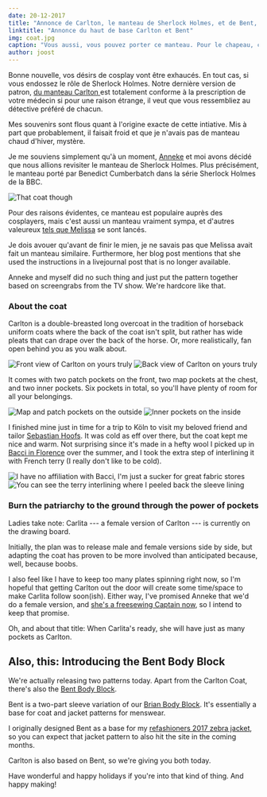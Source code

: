 ```yaml
---
date: 20-12-2017
title: "Annonce de Carlton, le manteau de Sherlock Holmes, et de Bent, haut de base"
linktitle: "Annonce du haut de base Carlton et Bent"
img: coat.jpg
caption: "Vous aussi, vous pouvez porter ce manteau. Pour le chapeau, c'est vous qui verrez. Du moins, pour l'instant."
author: joost
---
```


Bonne nouvelle, vos désirs de cosplay vont être exhaucés. En tout cas, si vous endossez le rôle de Sherlock Holmes. Notre dernière version de patron, [du manteau Carlton ](/patterns/carlton) est totalement conforme à la prescription de votre médecin si pour une raison étrange, il veut que vous ressembliez au détective préféré de chacun.

Mes souvenirs sont flous quant à l'origine exacte de cette intiative. Mis à part que probablement, il faisait froid et que je n'avais pas de manteau chaud d'hiver, mystère.

Je me souviens simplement qu'à un moment, [Anneke](http://www.annekecaramin.com/) et moi avons décidé que nous allions revisiter le manteau de Sherlock Holmes. Plus précisément, le manteau porté par Benedict Cumberbatch dans la série Sherlock Holmes de la BBC.

![That coat though](bc.jpg)

Pour des raisons évidentes, ce manteau est populaire auprès des cosplayers, mais c'est aussi un manteau vraiment sympa, et d'autres valeureux [tels que Melissa](http://blog.fehrtrade.com/gallery/868/the-sherlock-coat/) se sont lancés.

Je dois avouer qu'avant de finir le mien, je ne savais pas que Melissa avait fait un manteau similaire. Furthermore, her blog post mentions that she used the instructions in a livejournal post that is no longer available.

Anneke and myself did no such thing and just put the pattern together based on screengrabs from the TV show. We're hardcore like that.

### About the coat

Carlton is a double-breasted long overcoat in the tradition of horseback uniform coats where the back of the coat isn't split, but rather has wide pleats that can drape over the back of the horse. Or, more realistically, fan open behind you as you walk about.

![Front view of Carlton on yours truly](front.jpg) ![Back view of Carlton on yours truly](back.jpg)

It comes with two patch pockets on the front, two map pockets at the chest, and two inner pockets. Six pockets in total, so you'll have plenty of room for all your belongings.

![Map and patch pockets on the outside](pockets.jpg) ![Inner pockets on the inside](innerpocket.jpg)

I finished mine just in time for a trip to K&ouml;ln to visit my beloved friend and tailor [Sebastian Hoofs](http://sebastian-hoofs.de/massschneider/). It was cold as eff over there, but the coat kept me nice and warm. Not surprising since it's made in a hefty wool I picked up in [Bacci in Florence](http://www.baccitessuti.it/en/index.html) over the summer, and I took the extra step of interlining it with French terry (I really don't like to be cold).

![I have no affiliation with Bacci, I'm just a sucker for great fabric stores](bacci.jpg) ![You can see the terry interlining where I peeled back the sleeve lining](interlining.jpg)

### Burn the patriarchy to the ground through the power of pockets

Ladies take note: Carlita --- a female version of Carlton --- is currently on the drawing board.

Initially, the plan was to release male and female versions side by side, but adapting the coat has proven to be more involved than anticipated because, well, because boobs.

I also feel like I have to keep too many plates spinning right now, so I'm hopeful that getting Carlton out the door will create some time/space to make Carlita follow soon(ish). Either way, I've promised Anneke that we'd do a female version, and [she's a freesewing Captain now](/patrons), so I intend to keep that promise.

Oh, and about that title: When Carlita's ready, she will have just as many pockets as Carlton.

## Also, this: Introducing the Bent Body Block
We're actually releasing two patterns today. Apart from the Carlton Coat, there's also the [Bent Body Block](/patterns/bent).

Bent is a two-part sleeve variation of our [Brian Body Block](/patterns/bent). It's essentially a base for coat and jacket patterns for menswear.

I originally designed Bent as a base for my [refashioners 2017 zebra jacket](/blog/the-refashioners-2017/), so you can expect that jacket pattern to also hit the site in the coming months.

Carlton is also based on Bent, so we're giving you both today.

Have wonderful and happy holidays if you're into that kind of thing. And happy making!
